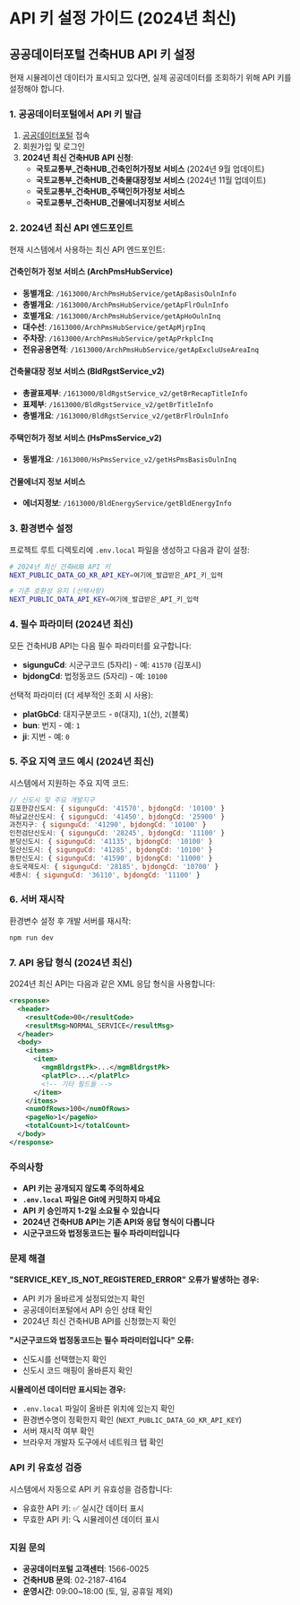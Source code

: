 # API 키 설정 가이드 (2024년 최신)

## 공공데이터포털 건축HUB API 키 설정

현재 시뮬레이션 데이터가 표시되고 있다면, 실제 공공데이터를 조회하기 위해 API 키를 설정해야 합니다.

### 1. 공공데이터포털에서 API 키 발급

1. [공공데이터포털](https://www.data.go.kr) 접속
2. 회원가입 및 로그인
3. **2024년 최신 건축HUB API 신청**:
   - **국토교통부_건축HUB_건축인허가정보 서비스** (2024년 9월 업데이트)
   - **국토교통부_건축HUB_건축물대장정보 서비스** (2024년 11월 업데이트)
   - **국토교통부_건축HUB_주택인허가정보 서비스**
   - **국토교통부_건축HUB_건물에너지정보 서비스**

### 2. 2024년 최신 API 엔드포인트

현재 시스템에서 사용하는 최신 API 엔드포인트:

#### 건축인허가 정보 서비스 (ArchPmsHubService)
- **동별개요**: `/1613000/ArchPmsHubService/getApBasisOulnInfo`
- **층별개요**: `/1613000/ArchPmsHubService/getApFlrOulnInfo`
- **호별개요**: `/1613000/ArchPmsHubService/getApHoOulnInq`
- **대수선**: `/1613000/ArchPmsHubService/getApMjrpInq`
- **주차장**: `/1613000/ArchPmsHubService/getApPrkplcInq`
- **전유공용면적**: `/1613000/ArchPmsHubService/getApExcluUseAreaInq`

#### 건축물대장 정보 서비스 (BldRgstService_v2)
- **총괄표제부**: `/1613000/BldRgstService_v2/getBrRecapTitleInfo`
- **표제부**: `/1613000/BldRgstService_v2/getBrTitleInfo`
- **층별개요**: `/1613000/BldRgstService_v2/getBrFlrOulnInfo`

#### 주택인허가 정보 서비스 (HsPmsService_v2)
- **동별개요**: `/1613000/HsPmsService_v2/getHsPmsBasisOulnInq`

#### 건물에너지 정보 서비스
- **에너지정보**: `/1613000/BldEnergyService/getBldEnergyInfo`

### 3. 환경변수 설정

프로젝트 루트 디렉토리에 `.env.local` 파일을 생성하고 다음과 같이 설정:

```bash
# 2024년 최신 건축HUB API 키
NEXT_PUBLIC_DATA_GO_KR_API_KEY=여기에_발급받은_API_키_입력

# 기존 호환성 유지 (선택사항)
NEXT_PUBLIC_DATA_API_KEY=여기에_발급받은_API_키_입력
```

### 4. 필수 파라미터 (2024년 최신)

모든 건축HUB API는 다음 필수 파라미터를 요구합니다:

- **sigunguCd**: 시군구코드 (5자리) - 예: `41570` (김포시)
- **bjdongCd**: 법정동코드 (5자리) - 예: `10100`

선택적 파라미터 (더 세부적인 조회 시 사용):
- **platGbCd**: 대지구분코드 - `0`(대지), `1`(산), `2`(블록)
- **bun**: 번지 - 예: `1`
- **ji**: 지번 - 예: `0`

### 5. 주요 지역 코드 예시 (2024년 최신)

시스템에서 지원하는 주요 지역 코드:

```javascript
// 신도시 및 주요 개발지구
김포한강신도시: { sigunguCd: '41570', bjdongCd: '10100' }
하남교산신도시: { sigunguCd: '41450', bjdongCd: '25900' }
과천지구: { sigunguCd: '41290', bjdongCd: '10100' }
인천검단신도시: { sigunguCd: '28245', bjdongCd: '11100' }
분당신도시: { sigunguCd: '41135', bjdongCd: '10100' }
일산신도시: { sigunguCd: '41285', bjdongCd: '10100' }
동탄신도시: { sigunguCd: '41590', bjdongCd: '11000' }
송도국제도시: { sigunguCd: '28185', bjdongCd: '10700' }
세종시: { sigunguCd: '36110', bjdongCd: '11100' }
```

### 6. 서버 재시작

환경변수 설정 후 개발 서버를 재시작:

```bash
npm run dev
```

### 7. API 응답 형식 (2024년 최신)

2024년 최신 API는 다음과 같은 XML 응답 형식을 사용합니다:

```xml
<response>
  <header>
    <resultCode>00</resultCode>
    <resultMsg>NORMAL_SERVICE</resultMsg>
  </header>
  <body>
    <items>
      <item>
        <mgmBldrgstPk>...</mgmBldrgstPk>
        <platPlc>...</platPlc>
        <!-- 기타 필드들 -->
      </item>
    </items>
    <numOfRows>100</numOfRows>
    <pageNo>1</pageNo>
    <totalCount>1</totalCount>
  </body>
</response>
```

### 주의사항

- **API 키는 공개되지 않도록 주의하세요**
- **`.env.local` 파일은 Git에 커밋하지 마세요**
- **API 키 승인까지 1-2일 소요될 수 있습니다**
- **2024년 건축HUB API는 기존 API와 응답 형식이 다릅니다**
- **시군구코드와 법정동코드는 필수 파라미터입니다**

### 문제 해결

**"SERVICE_KEY_IS_NOT_REGISTERED_ERROR" 오류가 발생하는 경우:**
- API 키가 올바르게 설정되었는지 확인
- 공공데이터포털에서 API 승인 상태 확인
- 2024년 최신 건축HUB API를 신청했는지 확인

**"시군구코드와 법정동코드는 필수 파라미터입니다" 오류:**
- 신도시를 선택했는지 확인
- 신도시 코드 매핑이 올바른지 확인

**시뮬레이션 데이터만 표시되는 경우:**
- `.env.local` 파일이 올바른 위치에 있는지 확인
- 환경변수명이 정확한지 확인 (`NEXT_PUBLIC_DATA_GO_KR_API_KEY`)
- 서버 재시작 여부 확인
- 브라우저 개발자 도구에서 네트워크 탭 확인

### API 키 유효성 검증

시스템에서 자동으로 API 키 유효성을 검증합니다:
- 유효한 API 키: ✅ 실시간 데이터 표시
- 무효한 API 키: 🔍 시뮬레이션 데이터 표시

### 지원 문의

- **공공데이터포털 고객센터**: 1566-0025
- **건축HUB 문의**: 02-2187-4164
- **운영시간**: 09:00~18:00 (토, 일, 공휴일 제외) 